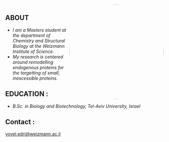 <img src="image.mp4" align="right" width="300" width="300" style="border-radius: 50%;">


## ABOUT

- *I am a Masters student at the department of Chemistry and Structural Biology at the Weizmann Institute of Science.*
- *My research is centered around remodelling endogenous proteins for the targetting of small, inexcessible proteins.*


## EDUCATION :
- *B.Sc. in Biology and Biotechnology, Tel-Aviv University, Israel*

## Contact :
yovel.edri@weizmann.ac.il
